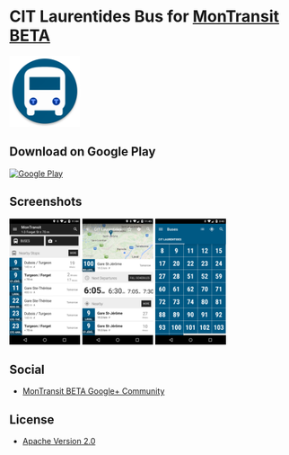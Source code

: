 # CIT Laurentides Bus for [MonTransit BETA](https://github.com/mtransitapps/mtransit-for-android)

<img width="25%" height="25%" src="https://raw.githubusercontent.com/mtransitapps/ca-laurentides-citla-bus-android/master/pub/hi-res-app-icon.png"/>

## Download on Google Play

[![Google Play](https://developer.android.com/images/brand/en_app_rgb_wo_60.png)](https://play.google.com/store/apps/details?id=org.mtransit.android.ca_laurentides_citla_bus)

## Screenshots

<img width="25%" height="25%" src="https://raw.githubusercontent.com/mtransitapps/ca-laurentides-citla-bus-android/master/pub/screenshot-phone-1.png"/>
<img width="25%" height="25%" src="https://raw.githubusercontent.com/mtransitapps/ca-laurentides-citla-bus-android/master/pub/screenshot-phone-2.png"/>
<img width="25%" height="25%" src="https://raw.githubusercontent.com/mtransitapps/ca-laurentides-citla-bus-android/master/pub/screenshot-phone-3.png"/>

## Social

* [MonTransit BETA Google+ Community](https://plus.google.com/communities/111796337224469270605)

## License

* [Apache Version 2.0](http://www.apache.org/licenses/LICENSE-2.0.html)
